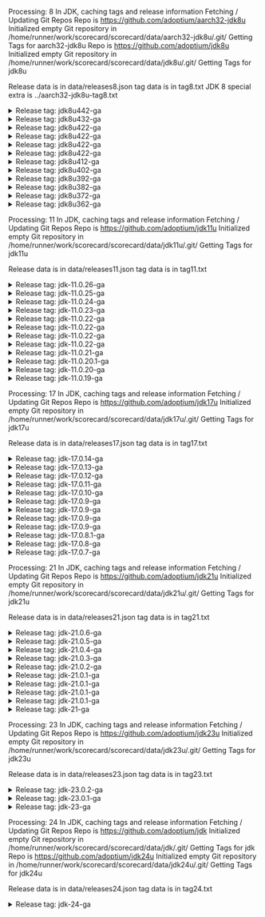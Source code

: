 Processing: 8 
In JDK, caching tags and release information
Fetching / Updating Git Repos
Repo is  https://github.com/adoptium/aarch32-jdk8u
Initialized empty Git repository in /home/runner/work/scorecard/scorecard/data/aarch32-jdk8u/.git/
Getting Tags for aarch32-jdk8u
Repo is  https://github.com/adoptium/jdk8u
Initialized empty Git repository in /home/runner/work/scorecard/scorecard/data/jdk8u/.git/
Getting Tags for jdk8u

Release data is in data/releases8.json
tag data is in tag8.txt
JDK 8 special extra is ../aarch32-jdk8u-tag8.txt


<details><summary>Release tag: jdk8u442-ga</summary>

|                       Tag|               Tagged Date |       Commit Date |              Days |
|                       ---|                       --- |               --- |               --- |
|               jdk8u442-ga| Sat Jan 11 20:43:15 UTC 2025 | Wed Jan 22 01:12:22 UTC 2025 |               -10 |
|        jdk8u442-b06_adopt| Wed Jan 22 01:16:36 UTC 2025 | Wed Jan 22 01:16:36 UTC 2025 |                 0 |


|   Platform|           OS |    Released | Target/Actual(days) |    On-time |                      RTAG|
|        ---|          --- |         --- |               --- |        --- |                       ---|
|    aarch64|        linux |  01-23-2025 |               2/1 |        Yes |        jdk8u442-b06_adopt|
|        x64|      windows |  01-23-2025 |               2/1 |        Yes |        jdk8u442-b06_adopt|
|        x64|        linux |  01-23-2025 |               2/1 |        Yes |        jdk8u442-b06_adopt|
|        x64|          mac |  01-23-2025 |               2/1 |        Yes |        jdk8u442-b06_adopt|
|    ppc64le|        linux |  01-24-2025 |               7/2 |        Yes |        jdk8u442-b06_adopt|
|        x64| alpine-linux |  01-27-2025 |               7/5 |        Yes |        jdk8u442-b06_adopt|
|    sparcv9|      solaris |  01-28-2025 |               7/6 |        Yes |        jdk8u442-b06_adopt|
|        x64|      solaris |  01-29-2025 |               7/7 |        Yes |        jdk8u442-b06_adopt|
|        x32|      windows |  01-30-2025 |               7/8 |         No |        jdk8u442-b06_adopt|
|        arm|        linux |  01-30-2025 |               7/8 |         No | jdk8u442-b06-aarch32-20250125_adopt|
|      ppc64|          aix |  01-30-2025 |               7/8 |         No |        jdk8u442-b06_adopt|

On-Time 8(72%)  Late: 3(27%)


</details>



<details><summary>Release tag: jdk8u432-ga</summary>

|                       Tag|               Tagged Date |       Commit Date |              Days |
|                       ---|                       --- |               --- |               --- |
|               jdk8u432-ga| Sat Oct  5 01:14:08 UTC 2024 | Wed Oct 16 15:13:28 UTC 2024 |               -11 |
|        jdk8u432-b06_adopt| Wed Oct 16 15:16:02 UTC 2024 | Wed Oct 16 15:16:02 UTC 2024 |                 0 |


|   Platform|           OS |    Released | Target/Actual(days) |    On-time |                      RTAG|
|        ---|          --- |         --- |               --- |        --- |                       ---|
|        x64|        linux |  10-18-2024 |               2/1 |        Yes |        jdk8u432-b06_adopt|
|    aarch64|        linux |  10-18-2024 |               2/2 |        Yes |        jdk8u432-b06_adopt|
|        x64|          mac |  10-21-2024 |               2/4 |         No |        jdk8u432-b06_adopt|
|        x64|      windows |  10-21-2024 |               2/5 |         No |        jdk8u432-b06_adopt|
|    ppc64le|        linux |  10-23-2024 |               7/6 |        Yes |        jdk8u432-b06_adopt|
|        x32|      windows |  10-23-2024 |               7/6 |        Yes |        jdk8u432-b06_adopt|
|        x64| alpine-linux |  10-23-2024 |               7/6 |        Yes |        jdk8u432-b06_adopt|
|        arm|        linux |  10-23-2024 |               7/6 |        Yes | jdk8u432-b06-aarch32-20241016_adopt|
|    sparcv9|      solaris |  10-25-2024 |               7/8 |         No |        jdk8u432-b06_adopt|
|        x64|      solaris |  10-30-2024 |              7/13 |         No |        jdk8u432-b06_adopt|

On-Time 6(60%)  Late: 4(40%)


</details>



<details><summary>Release tag: jdk8u422-ga</summary>

|                       Tag|               Tagged Date |       Commit Date |              Days |
|                       ---|                       --- |               --- |               --- |
|               jdk8u422-ga| Sat Jul  6 16:41:38 UTC 2024 | Wed Jul 24 15:35:34 UTC 2024 |               -17 |
|        jdk8u422-b05_adopt| Wed Jul 17 00:14:20 UTC 2024 | Wed Jul 17 00:14:20 UTC 2024 |                 0 |


|   Platform|           OS |    Released | Target/Actual(days) |    On-time |                      RTAG|
|        ---|          --- |         --- |               --- |        --- |                       ---|
|        x64|          mac |  07-25-2024 |               2/8 |         No |        jdk8u422-b05_adopt|

On-Time 0(0%)  Late: 1(100%)


</details>



<details><summary>Release tag: jdk8u422-ga</summary>

|                       Tag|               Tagged Date |       Commit Date |              Days |
|                       ---|                       --- |               --- |               --- |
|               jdk8u422-ga| Sat Jul  6 16:41:38 UTC 2024 | Wed Jul 24 15:35:34 UTC 2024 |               -17 |
|        jdk8u422-b05_adopt| Wed Jul 17 00:14:20 UTC 2024 | Wed Jul 17 00:14:20 UTC 2024 |                 0 |


|   Platform|           OS |    Released | Target/Actual(days) |    On-time |                      RTAG|
|        ---|          --- |         --- |               --- |        --- |                       ---|
|        x64|        linux |  07-18-2024 |               2/1 |        Yes |        jdk8u422-b05_adopt|
|    aarch64|        linux |  07-19-2024 |               2/2 |        Yes |        jdk8u422-b05_adopt|
|        x64|          mac |  07-19-2024 |               2/2 |        Yes |        jdk8u422-b05_adopt|
|        x64|      windows |  07-19-2024 |               2/2 |        Yes |        jdk8u422-b05_adopt|
|    ppc64le|        linux |  07-22-2024 |               7/5 |        Yes |        jdk8u422-b05_adopt|
|        x32|      windows |  07-23-2024 |               7/6 |        Yes |        jdk8u422-b05_adopt|
|        x64| alpine-linux |  07-23-2024 |               7/6 |        Yes |        jdk8u422-b05_adopt|
|      ppc64|          aix |  07-24-2024 |               7/7 |        Yes |        jdk8u422-b05_adopt|
|        arm|        linux |  07-24-2024 |               7/7 |        Yes | jdk8u422-b05-aarch32-20240718_adopt|
|    sparcv9|      solaris |  07-24-2024 |               7/7 |        Yes |        jdk8u422-b05_adopt|
|        x64|      solaris |  07-26-2024 |               7/9 |         No |        jdk8u422-b05_adopt|

On-Time 10(90%)  Late: 1(9%)


</details>



<details><summary>Release tag: jdk8u422-ga</summary>

|                       Tag|               Tagged Date |       Commit Date |              Days |
|                       ---|                       --- |               --- |               --- |
|               jdk8u422-ga| Sat Jul  6 16:41:38 UTC 2024 | Wed Jul 24 15:35:34 UTC 2024 |               -17 |
|        jdk8u422-b05_adopt| Wed Jul 17 00:14:20 UTC 2024 | Wed Jul 17 00:14:20 UTC 2024 |                 0 |


|   Platform|           OS |    Released | Target/Actual(days) |    On-time |                      RTAG|
|        ---|          --- |         --- |               --- |        --- |                       ---|
|        x64|          mac |  07-25-2024 |               2/8 |         No |        jdk8u422-b05_adopt|

On-Time 0(0%)  Late: 1(100%)


</details>



<details><summary>Release tag: jdk8u422-ga</summary>

|                       Tag|               Tagged Date |       Commit Date |              Days |
|                       ---|                       --- |               --- |               --- |
|               jdk8u422-ga| Sat Jul  6 16:41:38 UTC 2024 | Wed Jul 24 15:35:34 UTC 2024 |               -17 |
|        jdk8u422-b05_adopt| Wed Jul 17 00:14:20 UTC 2024 | Wed Jul 17 00:14:20 UTC 2024 |                 0 |


|   Platform|           OS |    Released | Target/Actual(days) |    On-time |                      RTAG|
|        ---|          --- |         --- |               --- |        --- |                       ---|
|        x64|        linux |  07-18-2024 |               2/1 |        Yes |        jdk8u422-b05_adopt|
|    aarch64|        linux |  07-19-2024 |               2/2 |        Yes |        jdk8u422-b05_adopt|
|        x64|          mac |  07-19-2024 |               2/2 |        Yes |        jdk8u422-b05_adopt|
|        x64|      windows |  07-19-2024 |               2/2 |        Yes |        jdk8u422-b05_adopt|
|    ppc64le|        linux |  07-22-2024 |               7/5 |        Yes |        jdk8u422-b05_adopt|
|        x32|      windows |  07-23-2024 |               7/6 |        Yes |        jdk8u422-b05_adopt|
|        x64| alpine-linux |  07-23-2024 |               7/6 |        Yes |        jdk8u422-b05_adopt|
|      ppc64|          aix |  07-24-2024 |               7/7 |        Yes |        jdk8u422-b05_adopt|
|        arm|        linux |  07-24-2024 |               7/7 |        Yes | jdk8u422-b05-aarch32-20240718_adopt|
|    sparcv9|      solaris |  07-24-2024 |               7/7 |        Yes |        jdk8u422-b05_adopt|
|        x64|      solaris |  07-26-2024 |               7/9 |         No |        jdk8u422-b05_adopt|

On-Time 10(90%)  Late: 1(9%)


</details>



<details><summary>Release tag: jdk8u412-ga</summary>

|                       Tag|               Tagged Date |       Commit Date |              Days |
|                       ---|                       --- |               --- |               --- |
|               jdk8u412-ga| Sun Apr  7 02:50:07 UTC 2024 | Wed Apr 17 00:29:09 UTC 2024 |                -9 |
|        jdk8u412-b08_adopt| Wed Apr 17 01:14:23 UTC 2024 | Wed Apr 17 01:14:23 UTC 2024 |                 0 |


|   Platform|           OS |    Released | Target/Actual(days) |    On-time |                      RTAG|
|        ---|          --- |         --- |               --- |        --- |                       ---|
|        x64|        linux |  04-18-2024 |               2/1 |        Yes |        jdk8u412-b08_adopt|
|        x64|      windows |  04-18-2024 |               2/1 |        Yes |        jdk8u412-b08_adopt|
|    aarch64|        linux |  04-18-2024 |               2/1 |        Yes |        jdk8u412-b08_adopt|
|        x64|          mac |  04-19-2024 |               2/2 |        Yes |        jdk8u412-b08_adopt|
|    ppc64le|        linux |  04-20-2024 |               7/3 |        Yes |        jdk8u412-b08_adopt|
|        x64|      solaris |  04-22-2024 |               7/5 |        Yes |        jdk8u412-b08_adopt|
|        x64| alpine-linux |  04-22-2024 |               7/5 |        Yes |        jdk8u412-b08_adopt|
|    sparcv9|      solaris |  04-22-2024 |               7/5 |        Yes |        jdk8u412-b08_adopt|
|      ppc64|          aix |  04-23-2024 |               7/6 |        Yes |        jdk8u412-b08_adopt|
|        arm|        linux |  04-23-2024 |               7/6 |        Yes | jdk8u412-b08-aarch32-20240419_adopt|
|        x32|      windows |  04-24-2024 |               7/6 |        Yes |        jdk8u412-b08_adopt|

On-Time 11(100%)  Late: 0(0%)


</details>



<details><summary>Release tag: jdk8u402-ga</summary>

|                       Tag|               Tagged Date |       Commit Date |              Days |
|                       ---|                       --- |               --- |               --- |
|               jdk8u402-ga| Thu Jan 11 01:53:23 UTC 2024 | Wed Jan 17 01:35:04 UTC 2024 |                -5 |
|        jdk8u402-b06_adopt| Wed Jan 17 01:14:12 UTC 2024 | Wed Jan 17 01:14:12 UTC 2024 |                 0 |


|   Platform|           OS |    Released | Target/Actual(days) |    On-time |                      RTAG|
|        ---|          --- |         --- |               --- |        --- |                       ---|
|        x64|        linux |  01-19-2024 |               2/2 |        Yes |        jdk8u402-b06_adopt|
|    ppc64le|        linux |  01-19-2024 |               7/2 |        Yes |        jdk8u402-b06_adopt|
|        x64|      windows |  01-19-2024 |               2/2 |        Yes |        jdk8u402-b06_adopt|
|        x64|          mac |  01-19-2024 |               2/2 |        Yes |        jdk8u402-b06_adopt|
|    aarch64|        linux |  01-23-2024 |               2/5 |         No |        jdk8u402-b06_adopt|
|        x64|      solaris |  01-23-2024 |               7/5 |        Yes |        jdk8u402-b06_adopt|
|        x32|      windows |  01-23-2024 |               7/6 |        Yes |        jdk8u402-b06_adopt|
|    sparcv9|      solaris |  01-23-2024 |               7/6 |        Yes |        jdk8u402-b06_adopt|
|        x64| alpine-linux |  01-24-2024 |               7/7 |        Yes |        jdk8u402-b06_adopt|
|        arm|        linux |  01-24-2024 |               7/7 |        Yes | jdk8u402-b06-aarch32-20240118_adopt|
|      ppc64|          aix |  01-24-2024 |               7/7 |        Yes |        jdk8u402-b06_adopt|

On-Time 10(90%)  Late: 1(9%)


</details>



<details><summary>Release tag: jdk8u392-ga</summary>

|                       Tag|               Tagged Date |       Commit Date |              Days |
|                       ---|                       --- |               --- |               --- |
|               jdk8u392-ga| Sat Oct  7 21:09:58 UTC 2023 | Tue Oct 17 22:51:19 UTC 2023 |               -10 |
|        jdk8u392-b08_adopt| Tue Oct 17 23:14:11 UTC 2023 | Tue Oct 17 23:14:12 UTC 2023 |                 0 |


|   Platform|           OS |    Released | Target/Actual(days) |    On-time |                      RTAG|
|        ---|          --- |         --- |               --- |        --- |                       ---|
|    aarch64|        linux |  10-19-2023 |               2/1 |        Yes |        jdk8u392-b08_adopt|
|        x64|      windows |  10-20-2023 |               2/2 |        Yes |        jdk8u392-b08_adopt|
|        x32|      windows |  10-20-2023 |               7/2 |        Yes |        jdk8u392-b08_adopt|
|        x64|        linux |  10-23-2023 |               2/5 |         No |        jdk8u392-b08_adopt|
|    ppc64le|        linux |  10-24-2023 |               7/6 |        Yes |        jdk8u392-b08_adopt|
|        x64|          mac |  10-25-2023 |               2/7 |         No |        jdk8u392-b08_adopt|
|        x64| alpine-linux |  10-26-2023 |               7/8 |         No |        jdk8u392-b08_adopt|
|        x64|      solaris |  10-27-2023 |               7/9 |         No |        jdk8u392-b08_adopt|
|    sparcv9|      solaris |  10-27-2023 |               7/9 |         No |        jdk8u392-b08_adopt|
|        arm|        linux |  10-31-2023 |              7/13 |         No | jdk8u392-b08-aarch32-20231020_adopt|
|      ppc64|          aix |  11-01-2023 |              7/14 |         No |        jdk8u392-b08_adopt|

On-Time 4(36%)  Late: 7(63%)


</details>



<details><summary>Release tag: jdk8u382-ga</summary>

|                       Tag|               Tagged Date |       Commit Date |              Days |
|                       ---|                       --- |               --- |               --- |
|               jdk8u382-ga| Fri Jul 14 06:13:25 UTC 2023 | Fri Jul 21 03:03:59 UTC 2023 |                -6 |
|        jdk8u382-b05_adopt| Wed Jul 19 15:30:06 UTC 2023 | Wed Jul 19 15:30:06 UTC 2023 |                 0 |


|   Platform|           OS |    Released | Target/Actual(days) |    On-time |                      RTAG|
|        ---|          --- |         --- |               --- |        --- |                       ---|
|        x64|        linux |  07-21-2023 |               2/2 |        Yes |        jdk8u382-b05_adopt|
|    aarch64|        linux |  07-21-2023 |               2/2 |        Yes |        jdk8u382-b05_adopt|
|        x64|      windows |  07-21-2023 |               2/2 |        Yes |        jdk8u382-b05_adopt|
|        x64|          mac |  07-24-2023 |               2/4 |         No |        jdk8u382-b05_adopt|
|    ppc64le|        linux |  07-24-2023 |               7/4 |        Yes |        jdk8u382-b05_adopt|
|        x32|      windows |  07-25-2023 |               7/5 |        Yes |        jdk8u382-b05_adopt|
|        x64| alpine-linux |  07-25-2023 |               7/5 |        Yes |        jdk8u382-b05_adopt|
|        x64|      solaris |  07-26-2023 |               7/6 |        Yes |        jdk8u382-b05_adopt|
|    sparcv9|      solaris |  07-31-2023 |              7/11 |         No |        jdk8u382-b05_adopt|
|        arm|        linux |  08-01-2023 |              7/12 |         No | jdk8u382-b05-aarch32-20230719_adopt|
|      ppc64|          aix |  08-03-2023 |              7/14 |         No |        jdk8u382-b05_adopt|

On-Time 7(63%)  Late: 4(36%)


</details>



<details><summary>Release tag: jdk8u372-ga</summary>

|                       Tag|               Tagged Date |       Commit Date |              Days |
|                       ---|                       --- |               --- |               --- |
|               jdk8u372-ga| Tue Apr 18 04:55:08 UTC 2023 | Thu Apr 20 08:43:15 UTC 2023 |                -2 |
|        jdk8u372-b07_adopt| Tue Apr 18 23:14:10 UTC 2023 | Tue Apr 18 23:14:11 UTC 2023 |                 0 |


|   Platform|           OS |    Released | Target/Actual(days) |    On-time |                      RTAG|
|        ---|          --- |         --- |               --- |        --- |                       ---|
|        x64|        linux |  04-20-2023 |               2/1 |        Yes |        jdk8u372-b07_adopt|
|        x64|      windows |  04-20-2023 |               2/1 |        Yes |        jdk8u372-b07_adopt|
|    aarch64|        linux |  04-20-2023 |               2/1 |        Yes |        jdk8u372-b07_adopt|
|        x64|          mac |  04-20-2023 |               2/1 |        Yes |        jdk8u372-b07_adopt|
|    ppc64le|        linux |  04-25-2023 |               7/6 |        Yes |        jdk8u372-b07_adopt|
|        x64|      solaris |  04-25-2023 |               7/6 |        Yes |        jdk8u372-b07_adopt|
|        x32|      windows |  04-25-2023 |               7/6 |        Yes |        jdk8u372-b07_adopt|
|        x64| alpine-linux |  04-26-2023 |               7/7 |        Yes |        jdk8u372-b07_adopt|
|      ppc64|          aix |  04-27-2023 |               7/8 |         No |        jdk8u372-b07_adopt|
|        arm|        linux |  04-28-2023 |               7/9 |         No | jdk8u372-b07-aarch32-20230426_adopt|
|    sparcv9|      solaris |  04-29-2023 |              7/10 |         No |        jdk8u372-b07_adopt|

On-Time 8(72%)  Late: 3(27%)


</details>



<details><summary>Release tag: jdk8u362-ga</summary>

|                       Tag|               Tagged Date |       Commit Date |              Days |
|                       ---|                       --- |               --- |               --- |
|               jdk8u362-ga| Mon Jan 16 19:43:43 UTC 2023 | Wed Jan 18 15:48:10 UTC 2023 |                -1 |
|        jdk8u362-b09_adopt| Tue Jan 17 23:14:13 UTC 2023 | Tue Jan 17 23:14:13 UTC 2023 |                 0 |


|   Platform|           OS |    Released | Target/Actual(days) |    On-time |                      RTAG|
|        ---|          --- |         --- |               --- |        --- |                       ---|
|        x64|        linux |  01-20-2023 |               2/2 |        Yes |        jdk8u362-b09_adopt|
|        x64|          mac |  01-20-2023 |               2/2 |        Yes |        jdk8u362-b09_adopt|
|        x64|      windows |  01-23-2023 |               2/5 |         No |        jdk8u362-b09_adopt|
|        x32|      windows |  01-23-2023 |               7/5 |        Yes |        jdk8u362-b09_adopt|
|    aarch64|        linux |  01-24-2023 |               2/6 |         No |        jdk8u362-b09_adopt|
|    ppc64le|        linux |  01-24-2023 |               7/6 |        Yes |        jdk8u362-b09_adopt|
|        x64| alpine-linux |  01-25-2023 |               7/7 |        Yes |        jdk8u362-b09_adopt|
|        arm|        linux |  01-25-2023 |               7/7 |        Yes | jdk8u362-b09-aarch32-20230119_adopt|
|        x64|      solaris |  01-26-2023 |               7/8 |         No |        jdk8u362-b09_adopt|
|      ppc64|          aix |  01-27-2023 |               7/9 |         No |        jdk8u362-b09_adopt|
|    sparcv9|      solaris |  02-01-2023 |              7/14 |         No |        jdk8u362-b09_adopt|

On-Time 6(54%)  Late: 5(45%)


</details>

Processing: 11 
In JDK, caching tags and release information
Fetching / Updating Git Repos
Repo is  https://github.com/adoptium/jdk11u
Initialized empty Git repository in /home/runner/work/scorecard/scorecard/data/jdk11u/.git/
Getting Tags for jdk11u

Release data is in data/releases11.json
tag data is in tag11.txt


<details><summary>Release tag: jdk-11.0.26-ga</summary>

|                       Tag|               Tagged Date |       Commit Date |              Days |
|                       ---|                       --- |               --- |               --- |
|            jdk-11.0.26-ga| Sat Jan 11 18:24:07 UTC 2025 | Wed Jan 22 01:13:21 UTC 2025 |               -10 |
|       jdk-11.0.26+4_adopt| Wed Jan 22 01:10:48 UTC 2025 | Wed Jan 22 01:10:49 UTC 2025 |                 0 |


|   Platform|           OS |    Released | Target/Actual(days) |    On-time |                      RTAG|
|        ---|          --- |         --- |               --- |        --- |                       ---|
|    ppc64le|        linux |  01-23-2025 |               7/1 |        Yes |       jdk-11.0.26+4_adopt|
|        x64|          mac |  01-23-2025 |               2/1 |        Yes |       jdk-11.0.26+4_adopt|
|    aarch64|          mac |  01-23-2025 |               2/1 |        Yes |       jdk-11.0.26+4_adopt|
|    aarch64|        linux |  01-23-2025 |               2/1 |        Yes |       jdk-11.0.26+4_adopt|
|        x64|      windows |  01-23-2025 |               2/1 |        Yes |       jdk-11.0.26+4_adopt|
|        x64|        linux |  01-24-2025 |               2/2 |        Yes |       jdk-11.0.26+4_adopt|
|        arm|        linux |  01-24-2025 |               7/2 |        Yes |       jdk-11.0.26+4_adopt|
|        x64| alpine-linux |  01-28-2025 |               7/6 |        Yes |       jdk-11.0.26+4_adopt|
|      s390x|        linux |  01-29-2025 |               7/7 |        Yes |       jdk-11.0.26+4_adopt|
|      ppc64|          aix |  01-30-2025 |               7/8 |         No |       jdk-11.0.26+4_adopt|
|        x32|      windows |  01-30-2025 |               7/8 |         No |       jdk-11.0.26+4_adopt|

On-Time 9(81%)  Late: 2(18%)


</details>



<details><summary>Release tag: jdk-11.0.25-ga</summary>

|                       Tag|               Tagged Date |       Commit Date |              Days |
|                       ---|                       --- |               --- |               --- |
|            jdk-11.0.25-ga| Thu Oct 10 14:24:35 UTC 2024 | Thu Oct 10 14:30:30 UTC 2024 |                 0 |
|       jdk-11.0.25+9_adopt| Tue Oct 15 21:08:56 UTC 2024 | Tue Oct 15 21:08:57 UTC 2024 |                 0 |


|   Platform|           OS |    Released | Target/Actual(days) |    On-time |                      RTAG|
|        ---|          --- |         --- |               --- |        --- |                       ---|
|        x64|      windows |  10-17-2024 |               2/1 |        Yes |       jdk-11.0.25+9_adopt|
|        x64|        linux |  10-17-2024 |               2/1 |        Yes |       jdk-11.0.25+9_adopt|
|    aarch64|        linux |  10-17-2024 |               2/1 |        Yes |       jdk-11.0.25+9_adopt|
|        x64|          mac |  10-18-2024 |               2/2 |        Yes |       jdk-11.0.25+9_adopt|
|    ppc64le|        linux |  10-21-2024 |               7/5 |        Yes |       jdk-11.0.25+9_adopt|
|      ppc64|          aix |  10-22-2024 |               7/6 |        Yes |       jdk-11.0.25+9_adopt|
|      s390x|        linux |  10-22-2024 |               7/6 |        Yes |       jdk-11.0.25+9_adopt|
|        arm|        linux |  10-23-2024 |               7/7 |        Yes |       jdk-11.0.25+9_adopt|
|        x64| alpine-linux |  10-23-2024 |               7/7 |        Yes |       jdk-11.0.25+9_adopt|
|    aarch64|          mac |  10-23-2024 |               2/7 |         No |       jdk-11.0.25+9_adopt|
|        x32|      windows |  10-24-2024 |               7/8 |         No |       jdk-11.0.25+9_adopt|

On-Time 9(81%)  Late: 2(18%)


</details>



<details><summary>Release tag: jdk-11.0.24-ga</summary>

|                       Tag|               Tagged Date |       Commit Date |              Days |
|                       ---|                       --- |               --- |               --- |
|            jdk-11.0.24-ga| Tue Jul  9 08:41:55 UTC 2024 | Tue Jul 16 08:44:32 UTC 2024 |                -7 |
|       jdk-11.0.24+8_adopt| Tue Jul 16 22:07:28 UTC 2024 | Tue Jul 16 22:07:28 UTC 2024 |                 0 |


|   Platform|           OS |    Released | Target/Actual(days) |    On-time |                      RTAG|
|        ---|          --- |         --- |               --- |        --- |                       ---|
|        x64|        linux |  07-17-2024 |               2/0 |        Yes |       jdk-11.0.24+8_adopt|
|    aarch64|        linux |  07-18-2024 |               2/1 |        Yes |       jdk-11.0.24+8_adopt|
|        x64|      windows |  07-18-2024 |               2/1 |        Yes |       jdk-11.0.24+8_adopt|
|        x64|          mac |  07-18-2024 |               2/1 |        Yes |       jdk-11.0.24+8_adopt|
|    aarch64|          mac |  07-18-2024 |               2/1 |        Yes |       jdk-11.0.24+8_adopt|
|        x64| alpine-linux |  07-18-2024 |               7/1 |        Yes |       jdk-11.0.24+8_adopt|
|    ppc64le|        linux |  07-19-2024 |               7/2 |        Yes |       jdk-11.0.24+8_adopt|
|      s390x|        linux |  07-23-2024 |               7/6 |        Yes |       jdk-11.0.24+8_adopt|
|        x32|      windows |  07-23-2024 |               7/6 |        Yes |       jdk-11.0.24+8_adopt|
|        arm|        linux |  07-23-2024 |               7/6 |        Yes |       jdk-11.0.24+8_adopt|
|      ppc64|          aix |  07-23-2024 |               7/6 |        Yes |       jdk-11.0.24+8_adopt|

On-Time 11(100%)  Late: 0(0%)


</details>



<details><summary>Release tag: jdk-11.0.23-ga</summary>

|                       Tag|               Tagged Date |       Commit Date |              Days |
|                       ---|                       --- |               --- |               --- |
|            jdk-11.0.23-ga| Mon Apr  8 05:38:38 UTC 2024 | Mon Apr  8 05:40:58 UTC 2024 |                 0 |
|       jdk-11.0.23+9_adopt| Wed Apr 17 05:07:26 UTC 2024 | Wed Apr 17 05:07:26 UTC 2024 |                 0 |


|   Platform|           OS |    Released | Target/Actual(days) |    On-time |                      RTAG|
|        ---|          --- |         --- |               --- |        --- |                       ---|
|        x64|        linux |  04-18-2024 |               2/1 |        Yes |       jdk-11.0.23+9_adopt|
|    aarch64|        linux |  04-18-2024 |               2/1 |        Yes |       jdk-11.0.23+9_adopt|
|    aarch64|          mac |  04-18-2024 |               2/1 |        Yes |       jdk-11.0.23+9_adopt|
|        x64|      windows |  04-18-2024 |               2/1 |        Yes |       jdk-11.0.23+9_adopt|
|    ppc64le|        linux |  04-19-2024 |               7/2 |        Yes |       jdk-11.0.23+9_adopt|
|        x64|          mac |  04-20-2024 |               2/2 |        Yes |       jdk-11.0.23+9_adopt|
|      s390x|        linux |  04-20-2024 |               7/3 |        Yes |       jdk-11.0.23+9_adopt|
|        x32|      windows |  04-22-2024 |               7/5 |        Yes |       jdk-11.0.23+9_adopt|
|      ppc64|          aix |  04-22-2024 |               7/5 |        Yes |       jdk-11.0.23+9_adopt|
|        arm|        linux |  04-23-2024 |               7/6 |        Yes |       jdk-11.0.23+9_adopt|
|        x64| alpine-linux |  04-23-2024 |               7/6 |        Yes |       jdk-11.0.23+9_adopt|

On-Time 11(100%)  Late: 0(0%)


</details>



<details><summary>Release tag: jdk-11.0.22-ga</summary>

|                       Tag|               Tagged Date |       Commit Date |              Days |
|                       ---|                       --- |               --- |               --- |
|            jdk-11.0.22-ga| Tue Jan  9 21:19:49 UTC 2024 | Tue Jan  9 21:21:18 UTC 2024 |                 0 |
|       jdk-11.0.22+7_adopt| Tue Jan 16 22:07:11 UTC 2024 | Tue Jan 16 22:07:11 UTC 2024 |                 0 |


|   Platform|           OS |    Released | Target/Actual(days) |    On-time |                      RTAG|
|        ---|          --- |         --- |               --- |        --- |                       ---|
|    aarch64|          mac |  01-22-2024 |               2/5 |         No |       jdk-11.0.22+7_adopt|

On-Time 0(0%)  Late: 1(100%)


</details>



<details><summary>Release tag: jdk-11.0.22-ga</summary>

|                       Tag|               Tagged Date |       Commit Date |              Days |
|                       ---|                       --- |               --- |               --- |
|            jdk-11.0.22-ga| Tue Jan  9 21:19:49 UTC 2024 | Tue Jan  9 21:21:18 UTC 2024 |                 0 |
|       jdk-11.0.22+7_adopt| Tue Jan 16 22:07:11 UTC 2024 | Tue Jan 16 22:07:11 UTC 2024 |                 0 |


|   Platform|           OS |    Released | Target/Actual(days) |    On-time |                      RTAG|
|        ---|          --- |         --- |               --- |        --- |                       ---|
|        x64|        linux |  01-18-2024 |               2/1 |        Yes |       jdk-11.0.22+7_adopt|
|    aarch64|          mac |  01-18-2024 |               2/1 |        Yes |       jdk-11.0.22+7_adopt|
|        x64|      windows |  01-18-2024 |               2/1 |        Yes |       jdk-11.0.22+7_adopt|
|    aarch64|        linux |  01-19-2024 |               2/2 |        Yes |       jdk-11.0.22+7_adopt|
|        x64| alpine-linux |  01-19-2024 |               7/2 |        Yes |       jdk-11.0.22+7_adopt|
|        x32|      windows |  01-19-2024 |               7/2 |        Yes |       jdk-11.0.22+7_adopt|
|    ppc64le|        linux |  01-22-2024 |               7/5 |        Yes |       jdk-11.0.22+7_adopt|
|        arm|        linux |  01-23-2024 |               7/6 |        Yes |       jdk-11.0.22+7_adopt|
|        x64|          mac |  01-23-2024 |               2/6 |         No |       jdk-11.0.22+7_adopt|
|      s390x|        linux |  01-23-2024 |               7/6 |        Yes |       jdk-11.0.22+7_adopt|

On-Time 9(90%)  Late: 1(10%)


</details>



<details><summary>Release tag: jdk-11.0.22-ga</summary>

|                       Tag|               Tagged Date |       Commit Date |              Days |
|                       ---|                       --- |               --- |               --- |
|            jdk-11.0.22-ga| Tue Jan  9 21:19:49 UTC 2024 | Tue Jan  9 21:21:18 UTC 2024 |                 0 |
|       jdk-11.0.22+7_adopt| Tue Jan 16 22:07:11 UTC 2024 | Tue Jan 16 22:07:11 UTC 2024 |                 0 |


|   Platform|           OS |    Released | Target/Actual(days) |    On-time |                      RTAG|
|        ---|          --- |         --- |               --- |        --- |                       ---|
|    aarch64|          mac |  01-22-2024 |               2/5 |         No |       jdk-11.0.22+7_adopt|

On-Time 0(0%)  Late: 1(100%)


</details>



<details><summary>Release tag: jdk-11.0.22-ga</summary>

|                       Tag|               Tagged Date |       Commit Date |              Days |
|                       ---|                       --- |               --- |               --- |
|            jdk-11.0.22-ga| Tue Jan  9 21:19:49 UTC 2024 | Tue Jan  9 21:21:18 UTC 2024 |                 0 |
|       jdk-11.0.22+7_adopt| Tue Jan 16 22:07:11 UTC 2024 | Tue Jan 16 22:07:11 UTC 2024 |                 0 |


|   Platform|           OS |    Released | Target/Actual(days) |    On-time |                      RTAG|
|        ---|          --- |         --- |               --- |        --- |                       ---|
|        x64|        linux |  01-18-2024 |               2/1 |        Yes |       jdk-11.0.22+7_adopt|
|    aarch64|          mac |  01-18-2024 |               2/1 |        Yes |       jdk-11.0.22+7_adopt|
|        x64|      windows |  01-18-2024 |               2/1 |        Yes |       jdk-11.0.22+7_adopt|
|    aarch64|        linux |  01-19-2024 |               2/2 |        Yes |       jdk-11.0.22+7_adopt|
|        x64| alpine-linux |  01-19-2024 |               7/2 |        Yes |       jdk-11.0.22+7_adopt|
|        x32|      windows |  01-19-2024 |               7/2 |        Yes |       jdk-11.0.22+7_adopt|
|    ppc64le|        linux |  01-22-2024 |               7/5 |        Yes |       jdk-11.0.22+7_adopt|
|        arm|        linux |  01-23-2024 |               7/6 |        Yes |       jdk-11.0.22+7_adopt|
|        x64|          mac |  01-23-2024 |               2/6 |         No |       jdk-11.0.22+7_adopt|
|      s390x|        linux |  01-23-2024 |               7/6 |        Yes |       jdk-11.0.22+7_adopt|

On-Time 9(90%)  Late: 1(10%)


</details>



<details><summary>Release tag: jdk-11.0.21-ga</summary>

|                       Tag|               Tagged Date |       Commit Date |              Days |
|                       ---|                       --- |               --- |               --- |
|            jdk-11.0.21-ga| Fri Oct  6 05:33:33 UTC 2023 | Fri Oct  6 05:45:12 UTC 2023 |                 0 |
|       jdk-11.0.21+9_adopt| Tue Oct 17 21:07:15 UTC 2023 | Tue Oct 17 21:07:15 UTC 2023 |                 0 |


|   Platform|           OS |    Released | Target/Actual(days) |    On-time |                      RTAG|
|        ---|          --- |         --- |               --- |        --- |                       ---|
|        x64|          mac |  10-18-2023 |               2/0 |        Yes |       jdk-11.0.21+9_adopt|
|    aarch64|        linux |  10-18-2023 |               2/0 |        Yes |       jdk-11.0.21+9_adopt|
|        x64|      windows |  10-18-2023 |               2/0 |        Yes |       jdk-11.0.21+9_adopt|
|        x64|        linux |  10-18-2023 |               2/0 |        Yes |       jdk-11.0.21+9_adopt|
|        x64| alpine-linux |  10-19-2023 |               7/1 |        Yes |       jdk-11.0.21+9_adopt|
|    ppc64le|        linux |  10-23-2023 |               7/5 |        Yes |       jdk-11.0.21+9_adopt|
|    aarch64|          mac |  10-24-2023 |               2/6 |         No |       jdk-11.0.21+9_adopt|
|      s390x|        linux |  10-24-2023 |               7/6 |        Yes |       jdk-11.0.21+9_adopt|
|        arm|        linux |  10-26-2023 |               7/8 |         No |       jdk-11.0.21+9_adopt|
|        x32|      windows |  10-27-2023 |               7/9 |         No |       jdk-11.0.21+9_adopt|

On-Time 7(70%)  Late: 3(30%)


</details>



<details><summary>Release tag: jdk-11.0.20.1-ga</summary>

|                       Tag|               Tagged Date |       Commit Date |              Days |
|                       ---|                       --- |               --- |               --- |
|          jdk-11.0.20.1-ga| Wed Aug 23 05:22:04 UTC 2023 | Wed Aug 23 05:43:53 UTC 2023 |                 0 |
|     jdk-11.0.20.1+1_adopt| Wed Aug 23 15:25:42 UTC 2023 | Wed Aug 23 15:28:16 UTC 2023 |                 0 |


|   Platform|           OS |    Released | Target/Actual(days) |    On-time |                      RTAG|
|        ---|          --- |         --- |               --- |        --- |                       ---|
|        x64|      windows |  08-29-2023 |               2/5 |         No |     jdk-11.0.20.1+1_adopt|
|        x32|      windows |  08-29-2023 |               7/5 |        Yes |     jdk-11.0.20.1+1_adopt|
|        arm|        linux |  08-29-2023 |               7/5 |        Yes |     jdk-11.0.20.1+1_adopt|
|    aarch64|        linux |  08-29-2023 |               2/5 |         No |     jdk-11.0.20.1+1_adopt|
|        x64|        linux |  08-29-2023 |               2/5 |         No |     jdk-11.0.20.1+1_adopt|
|        x64| alpine-linux |  08-29-2023 |               7/5 |        Yes |     jdk-11.0.20.1+1_adopt|
|    ppc64le|        linux |  08-29-2023 |               7/5 |        Yes |     jdk-11.0.20.1+1_adopt|
|        x64|          mac |  08-30-2023 |               2/6 |         No |     jdk-11.0.20.1+1_adopt|
|    aarch64|          mac |  08-30-2023 |               2/6 |         No |     jdk-11.0.20.1+1_adopt|
|      s390x|        linux |  08-30-2023 |               7/7 |        Yes |     jdk-11.0.20.1+1_adopt|

On-Time 5(50%)  Late: 5(50%)


</details>



<details><summary>Release tag: jdk-11.0.20-ga</summary>

|                       Tag|               Tagged Date |       Commit Date |              Days |
|                       ---|                       --- |               --- |               --- |
|            jdk-11.0.20-ga| Wed Jul  5 07:22:24 UTC 2023 | Wed Jul  5 07:23:34 UTC 2023 |                 0 |
|       jdk-11.0.20+8_adopt| Tue Jul 18 21:07:16 UTC 2023 | Tue Jul 18 21:07:17 UTC 2023 |                 0 |


|   Platform|           OS |    Released | Target/Actual(days) |    On-time |                      RTAG|
|        ---|          --- |         --- |               --- |        --- |                       ---|
|    aarch64|        linux |  07-20-2023 |               2/1 |        Yes |       jdk-11.0.20+8_adopt|
|        x64|        linux |  07-20-2023 |               2/1 |        Yes |       jdk-11.0.20+8_adopt|
|    ppc64le|        linux |  07-20-2023 |               7/1 |        Yes |       jdk-11.0.20+8_adopt|
|        x64|          mac |  07-20-2023 |               2/1 |        Yes |       jdk-11.0.20+8_adopt|
|        x64|      windows |  07-21-2023 |               2/2 |        Yes |       jdk-11.0.20+8_adopt|
|    aarch64|          mac |  07-21-2023 |               2/2 |        Yes |       jdk-11.0.20+8_adopt|
|        x64| alpine-linux |  07-21-2023 |               7/2 |        Yes |       jdk-11.0.20+8_adopt|
|        arm|        linux |  07-24-2023 |               7/5 |        Yes |       jdk-11.0.20+8_adopt|
|        x32|      windows |  07-24-2023 |               7/5 |        Yes |       jdk-11.0.20+8_adopt|
|      s390x|        linux |  07-25-2023 |               7/6 |        Yes |       jdk-11.0.20+8_adopt|

On-Time 10(100%)  Late: 0(0%)


</details>



<details><summary>Release tag: jdk-11.0.19-ga</summary>

|                       Tag|               Tagged Date |       Commit Date |              Days |
|                       ---|                       --- |               --- |               --- |
|            jdk-11.0.19-ga| Wed Apr 12 20:16:12 UTC 2023 | Wed Apr 12 20:20:19 UTC 2023 |                 0 |
|       jdk-11.0.19+7_adopt| Tue Apr 18 22:07:10 UTC 2023 | Tue Apr 18 22:07:11 UTC 2023 |                 0 |


|   Platform|           OS |    Released | Target/Actual(days) |    On-time |                      RTAG|
|        ---|          --- |         --- |               --- |        --- |                       ---|
|        x64|        linux |  04-19-2023 |               2/0 |        Yes |       jdk-11.0.19+7_adopt|
|    aarch64|        linux |  04-19-2023 |               2/0 |        Yes |       jdk-11.0.19+7_adopt|
|        x64|      windows |  04-20-2023 |               2/1 |        Yes |       jdk-11.0.19+7_adopt|
|    aarch64|          mac |  04-20-2023 |               2/1 |        Yes |       jdk-11.0.19+7_adopt|
|        x64|          mac |  04-20-2023 |               2/1 |        Yes |       jdk-11.0.19+7_adopt|
|        arm|        linux |  04-21-2023 |               7/2 |        Yes |       jdk-11.0.19+7_adopt|
|    ppc64le|        linux |  04-21-2023 |               7/2 |        Yes |       jdk-11.0.19+7_adopt|
|        x64| alpine-linux |  04-25-2023 |               7/6 |        Yes |       jdk-11.0.19+7_adopt|
|      ppc64|          aix |  04-25-2023 |               7/6 |        Yes |       jdk-11.0.19+7_adopt|
|      s390x|        linux |  04-25-2023 |               7/6 |        Yes |       jdk-11.0.19+7_adopt|
|        x32|      windows |  04-25-2023 |               7/6 |        Yes |       jdk-11.0.19+7_adopt|

On-Time 11(100%)  Late: 0(0%)


</details>

Processing: 17 
In JDK, caching tags and release information
Fetching / Updating Git Repos
Repo is  https://github.com/adoptium/jdk17u
Initialized empty Git repository in /home/runner/work/scorecard/scorecard/data/jdk17u/.git/
Getting Tags for jdk17u

Release data is in data/releases17.json
tag data is in tag17.txt


<details><summary>Release tag: jdk-17.0.14-ga</summary>

|                       Tag|               Tagged Date |       Commit Date |              Days |
|                       ---|                       --- |               --- |               --- |
|            jdk-17.0.14-ga| Sat Jan  4 20:25:18 UTC 2025 | Sat Jan  4 20:44:56 UTC 2025 |                 0 |
|       jdk-17.0.14+7_adopt| Tue Jan 21 22:43:31 UTC 2025 | Tue Jan 21 22:43:31 UTC 2025 |                 0 |


|   Platform|           OS |    Released | Target/Actual(days) |    On-time |                      RTAG|
|        ---|          --- |         --- |               --- |        --- |                       ---|
|        x64|      windows |  01-23-2025 |               2/1 |        Yes |       jdk-17.0.14+7_adopt|
|    aarch64|          mac |  01-23-2025 |               2/1 |        Yes |       jdk-17.0.14+7_adopt|
|    ppc64le|        linux |  01-23-2025 |               7/1 |        Yes |       jdk-17.0.14+7_adopt|
|        x64|          mac |  01-23-2025 |               2/1 |        Yes |       jdk-17.0.14+7_adopt|
|    aarch64|        linux |  01-24-2025 |               2/2 |        Yes |       jdk-17.0.14+7_adopt|
|        arm|        linux |  01-24-2025 |               7/2 |        Yes |       jdk-17.0.14+7_adopt|
|        x64|        linux |  01-24-2025 |               2/2 |        Yes |       jdk-17.0.14+7_adopt|
|      s390x|        linux |  01-24-2025 |               7/2 |        Yes |       jdk-17.0.14+7_adopt|
|        x64| alpine-linux |  01-27-2025 |               7/5 |        Yes |       jdk-17.0.14+7_adopt|
|        x32|      windows |  01-27-2025 |               7/5 |        Yes |       jdk-17.0.14+7_adopt|
|    riscv64|        linux |  01-27-2025 |               7/5 |        Yes |       jdk-17.0.14+7_adopt|
|      ppc64|          aix |  01-29-2025 |               7/7 |        Yes |       jdk-17.0.14+7_adopt|

On-Time 12(100%)  Late: 0(0%)


</details>



<details><summary>Release tag: jdk-17.0.13-ga</summary>

|                       Tag|               Tagged Date |       Commit Date |              Days |
|                       ---|                       --- |               --- |               --- |
|            jdk-17.0.13-ga| Thu Oct 10 14:01:59 UTC 2024 | Thu Oct 10 14:21:15 UTC 2024 |                 0 |
|      jdk-17.0.13+11_adopt| Tue Oct 15 21:43:33 UTC 2024 | Tue Oct 15 21:43:33 UTC 2024 |                 0 |


|   Platform|           OS |    Released | Target/Actual(days) |    On-time |                      RTAG|
|        ---|          --- |         --- |               --- |        --- |                       ---|
|    aarch64|        linux |  10-17-2024 |               2/1 |        Yes |      jdk-17.0.13+11_adopt|
|    riscv64|        linux |  10-17-2024 |               7/1 |        Yes |      jdk-17.0.13+11_adopt|
|        x64| alpine-linux |  10-17-2024 |               7/1 |        Yes |      jdk-17.0.13+11_adopt|
|        x64|        linux |  10-17-2024 |               2/1 |        Yes |      jdk-17.0.13+11_adopt|
|        x64|          mac |  10-18-2024 |               2/2 |        Yes |      jdk-17.0.13+11_adopt|
|    aarch64|          mac |  10-21-2024 |               2/5 |         No |      jdk-17.0.13+11_adopt|
|    ppc64le|        linux |  10-21-2024 |               7/5 |        Yes |      jdk-17.0.13+11_adopt|
|        arm|        linux |  10-21-2024 |               7/5 |        Yes |      jdk-17.0.13+11_adopt|
|      ppc64|          aix |  10-21-2024 |               7/5 |        Yes |      jdk-17.0.13+11_adopt|
|        x64|      windows |  10-22-2024 |               2/6 |         No |      jdk-17.0.13+11_adopt|
|        x32|      windows |  10-23-2024 |               7/7 |        Yes |      jdk-17.0.13+11_adopt|
|      s390x|        linux |  10-23-2024 |               7/7 |        Yes |      jdk-17.0.13+11_adopt|

On-Time 10(83%)  Late: 2(16%)


</details>



<details><summary>Release tag: jdk-17.0.12-ga</summary>

|                       Tag|               Tagged Date |       Commit Date |              Days |
|                       ---|                       --- |               --- |               --- |
|            jdk-17.0.12-ga| Tue Jul  9 08:19:46 UTC 2024 | Mon Jul 15 20:58:35 UTC 2024 |                -6 |
|       jdk-17.0.12+7_adopt| Tue Jul 16 21:42:21 UTC 2024 | Tue Jul 16 21:42:21 UTC 2024 |                 0 |


|   Platform|           OS |    Released | Target/Actual(days) |    On-time |                      RTAG|
|        ---|          --- |         --- |               --- |        --- |                       ---|
|        x64|        linux |  07-17-2024 |               2/0 |        Yes |       jdk-17.0.12+7_adopt|
|        x64|          mac |  07-17-2024 |               2/0 |        Yes |       jdk-17.0.12+7_adopt|
|    aarch64|          mac |  07-17-2024 |               2/0 |        Yes |       jdk-17.0.12+7_adopt|
|    aarch64|        linux |  07-18-2024 |               2/1 |        Yes |       jdk-17.0.12+7_adopt|
|        x64|      windows |  07-18-2024 |               2/1 |        Yes |       jdk-17.0.12+7_adopt|
|    ppc64le|        linux |  07-19-2024 |               7/2 |        Yes |       jdk-17.0.12+7_adopt|
|        x64| alpine-linux |  07-19-2024 |               7/2 |        Yes |       jdk-17.0.12+7_adopt|
|    riscv64|        linux |  07-19-2024 |               7/2 |        Yes |       jdk-17.0.12+7_adopt|
|      s390x|        linux |  07-22-2024 |               7/5 |        Yes |       jdk-17.0.12+7_adopt|
|        arm|        linux |  07-22-2024 |               7/5 |        Yes |       jdk-17.0.12+7_adopt|
|        x32|      windows |  07-22-2024 |               7/5 |        Yes |       jdk-17.0.12+7_adopt|
|      ppc64|          aix |  07-23-2024 |               7/6 |        Yes |       jdk-17.0.12+7_adopt|

On-Time 12(100%)  Late: 0(0%)


</details>



<details><summary>Release tag: jdk-17.0.11-ga</summary>

|                       Tag|               Tagged Date |       Commit Date |              Days |
|                       ---|                       --- |               --- |               --- |
|            jdk-17.0.11-ga| Mon Apr  8 06:17:50 UTC 2024 | Mon Apr  8 06:19:18 UTC 2024 |                 0 |
|       jdk-17.0.11+9_adopt| Wed Apr 17 05:43:04 UTC 2024 | Wed Apr 17 05:43:04 UTC 2024 |                 0 |


|   Platform|           OS |    Released | Target/Actual(days) |    On-time |                      RTAG|
|        ---|          --- |         --- |               --- |        --- |                       ---|
|    aarch64|        linux |  04-18-2024 |               2/1 |        Yes |       jdk-17.0.11+9_adopt|
|    aarch64|          mac |  04-18-2024 |               2/1 |        Yes |       jdk-17.0.11+9_adopt|
|        x64|          mac |  04-18-2024 |               2/1 |        Yes |       jdk-17.0.11+9_adopt|
|        x64|        linux |  04-18-2024 |               2/1 |        Yes |       jdk-17.0.11+9_adopt|
|        x64|      windows |  04-18-2024 |               2/1 |        Yes |       jdk-17.0.11+9_adopt|
|    ppc64le|        linux |  04-19-2024 |               7/2 |        Yes |       jdk-17.0.11+9_adopt|
|        x64| alpine-linux |  04-19-2024 |               7/2 |        Yes |       jdk-17.0.11+9_adopt|
|      s390x|        linux |  04-20-2024 |               7/3 |        Yes |       jdk-17.0.11+9_adopt|
|        x32|      windows |  04-21-2024 |               7/4 |        Yes |       jdk-17.0.11+9_adopt|
|        arm|        linux |  04-22-2024 |               7/5 |        Yes |       jdk-17.0.11+9_adopt|
|      ppc64|          aix |  04-22-2024 |               7/5 |        Yes |       jdk-17.0.11+9_adopt|
|    riscv64|        linux |  05-14-2024 |              7/27 |         No |       jdk-17.0.11+9_adopt|

On-Time 11(91%)  Late: 1(8%)


</details>



<details><summary>Release tag: jdk-17.0.10-ga</summary>

|                       Tag|               Tagged Date |       Commit Date |              Days |
|                       ---|                       --- |               --- |               --- |
|            jdk-17.0.10-ga| Tue Jan  9 21:18:15 UTC 2024 | Tue Jan  9 21:22:10 UTC 2024 |                 0 |
|       jdk-17.0.10+7_adopt| Tue Jan 16 22:42:11 UTC 2024 | Tue Jan 16 22:42:11 UTC 2024 |                 0 |


|   Platform|           OS |    Released | Target/Actual(days) |    On-time |                      RTAG|
|        ---|          --- |         --- |               --- |        --- |                       ---|
|        x64|          mac |  01-17-2024 |               2/0 |        Yes |       jdk-17.0.10+7_adopt|
|    aarch64|          mac |  01-18-2024 |               2/1 |        Yes |       jdk-17.0.10+7_adopt|
|        x64|      windows |  01-18-2024 |               2/1 |        Yes |       jdk-17.0.10+7_adopt|
|        x64|        linux |  01-18-2024 |               2/1 |        Yes |       jdk-17.0.10+7_adopt|
|    aarch64|        linux |  01-18-2024 |               2/1 |        Yes |       jdk-17.0.10+7_adopt|
|        x64| alpine-linux |  01-19-2024 |               7/2 |        Yes |       jdk-17.0.10+7_adopt|
|    ppc64le|        linux |  01-19-2024 |               7/2 |        Yes |       jdk-17.0.10+7_adopt|
|        x32|      windows |  01-22-2024 |               7/5 |        Yes |       jdk-17.0.10+7_adopt|
|      s390x|        linux |  01-23-2024 |               7/6 |        Yes |       jdk-17.0.10+7_adopt|
|        arm|        linux |  01-23-2024 |               7/6 |        Yes |       jdk-17.0.10+7_adopt|

On-Time 10(100%)  Late: 0(0%)


</details>



<details><summary>Release tag: jdk-17.0.9-ga</summary>

|                       Tag|               Tagged Date |       Commit Date |              Days |
|                       ---|                       --- |               --- |               --- |
|             jdk-17.0.9-ga| Wed Oct 11 18:18:14 UTC 2023 | Wed Oct 11 18:19:06 UTC 2023 |                 0 |
|        jdk-17.0.9+9_adopt| Tue Oct 17 20:42:17 UTC 2023 | Tue Oct 17 20:42:18 UTC 2023 |                 0 |


|   Platform|           OS |    Released | Target/Actual(days) |    On-time |                      RTAG|
|        ---|          --- |         --- |               --- |        --- |                       ---|
|        x64|      windows |  10-27-2023 |               2/9 |         No |        jdk-17.0.9+9_adopt|
|        x32|      windows |  10-27-2023 |               7/9 |         No |        jdk-17.0.9+9_adopt|

On-Time 0(0%)  Late: 2(100%)


</details>



<details><summary>Release tag: jdk-17.0.9-ga</summary>

|                       Tag|               Tagged Date |       Commit Date |              Days |
|                       ---|                       --- |               --- |               --- |
|             jdk-17.0.9-ga| Wed Oct 11 18:18:14 UTC 2023 | Wed Oct 11 18:19:06 UTC 2023 |                 0 |
|        jdk-17.0.9+9_adopt| Tue Oct 17 20:42:17 UTC 2023 | Tue Oct 17 20:42:18 UTC 2023 |                 0 |


|   Platform|           OS |    Released | Target/Actual(days) |    On-time |                      RTAG|
|        ---|          --- |         --- |               --- |        --- |                       ---|
|        x64| alpine-linux |  10-19-2023 |               7/1 |        Yes |        jdk-17.0.9+9_adopt|
|        x64|        linux |  10-19-2023 |               2/1 |        Yes |        jdk-17.0.9+9_adopt|
|    aarch64|        linux |  10-19-2023 |               2/1 |        Yes |        jdk-17.0.9+9_adopt|
|    aarch64|          mac |  10-20-2023 |               2/2 |        Yes |        jdk-17.0.9+9_adopt|
|        x64|          mac |  10-23-2023 |               2/5 |         No |        jdk-17.0.9+9_adopt|
|    ppc64le|        linux |  10-23-2023 |               7/5 |        Yes |        jdk-17.0.9+9_adopt|
|        x32|      windows |  10-24-2023 |               7/6 |        Yes |        jdk-17.0.9+9_adopt|
|      s390x|        linux |  10-25-2023 |               7/7 |        Yes |        jdk-17.0.9+9_adopt|
|        arm|        linux |  10-26-2023 |               7/8 |         No |        jdk-17.0.9+9_adopt|

On-Time 7(77%)  Late: 2(22%)


</details>



<details><summary>Release tag: jdk-17.0.9-ga</summary>

|                       Tag|               Tagged Date |       Commit Date |              Days |
|                       ---|                       --- |               --- |               --- |
|             jdk-17.0.9-ga| Wed Oct 11 18:18:14 UTC 2023 | Wed Oct 11 18:19:06 UTC 2023 |                 0 |
|        jdk-17.0.9+9_adopt| Tue Oct 17 20:42:17 UTC 2023 | Tue Oct 17 20:42:18 UTC 2023 |                 0 |


|   Platform|           OS |    Released | Target/Actual(days) |    On-time |                      RTAG|
|        ---|          --- |         --- |               --- |        --- |                       ---|
|        x64|      windows |  10-27-2023 |               2/9 |         No |        jdk-17.0.9+9_adopt|
|        x32|      windows |  10-27-2023 |               7/9 |         No |        jdk-17.0.9+9_adopt|

On-Time 0(0%)  Late: 2(100%)


</details>



<details><summary>Release tag: jdk-17.0.9-ga</summary>

|                       Tag|               Tagged Date |       Commit Date |              Days |
|                       ---|                       --- |               --- |               --- |
|             jdk-17.0.9-ga| Wed Oct 11 18:18:14 UTC 2023 | Wed Oct 11 18:19:06 UTC 2023 |                 0 |
|        jdk-17.0.9+9_adopt| Tue Oct 17 20:42:17 UTC 2023 | Tue Oct 17 20:42:18 UTC 2023 |                 0 |


|   Platform|           OS |    Released | Target/Actual(days) |    On-time |                      RTAG|
|        ---|          --- |         --- |               --- |        --- |                       ---|
|        x64| alpine-linux |  10-19-2023 |               7/1 |        Yes |        jdk-17.0.9+9_adopt|
|        x64|        linux |  10-19-2023 |               2/1 |        Yes |        jdk-17.0.9+9_adopt|
|    aarch64|        linux |  10-19-2023 |               2/1 |        Yes |        jdk-17.0.9+9_adopt|
|    aarch64|          mac |  10-20-2023 |               2/2 |        Yes |        jdk-17.0.9+9_adopt|
|        x64|          mac |  10-23-2023 |               2/5 |         No |        jdk-17.0.9+9_adopt|
|    ppc64le|        linux |  10-23-2023 |               7/5 |        Yes |        jdk-17.0.9+9_adopt|
|        x32|      windows |  10-24-2023 |               7/6 |        Yes |        jdk-17.0.9+9_adopt|
|      s390x|        linux |  10-25-2023 |               7/7 |        Yes |        jdk-17.0.9+9_adopt|
|        arm|        linux |  10-26-2023 |               7/8 |         No |        jdk-17.0.9+9_adopt|

On-Time 7(77%)  Late: 2(22%)


</details>



<details><summary>Release tag: jdk-17.0.8.1-ga</summary>

|                       Tag|               Tagged Date |       Commit Date |              Days |
|                       ---|                       --- |               --- |               --- |
|           jdk-17.0.8.1-ga| Wed Aug 23 05:24:09 UTC 2023 | Wed Aug 23 05:29:39 UTC 2023 |                 0 |
|      jdk-17.0.8.1+1_adopt| Wed Aug 23 14:42:37 UTC 2023 | Wed Aug 23 14:43:53 UTC 2023 |                 0 |


|   Platform|           OS |    Released | Target/Actual(days) |    On-time |                      RTAG|
|        ---|          --- |         --- |               --- |        --- |                       ---|
|      ppc64|          aix |  08-29-2023 |               7/5 |        Yes |      jdk-17.0.8.1+1_adopt|
|        arm|        linux |  08-29-2023 |               7/5 |        Yes |      jdk-17.0.8.1+1_adopt|
|    aarch64|          mac |  08-29-2023 |               2/5 |         No |      jdk-17.0.8.1+1_adopt|
|        x64| alpine-linux |  08-29-2023 |               7/5 |        Yes |      jdk-17.0.8.1+1_adopt|
|        x64|        linux |  08-29-2023 |               2/5 |         No |      jdk-17.0.8.1+1_adopt|
|        x32|      windows |  08-29-2023 |               7/5 |        Yes |      jdk-17.0.8.1+1_adopt|
|    ppc64le|        linux |  08-29-2023 |               7/5 |        Yes |      jdk-17.0.8.1+1_adopt|
|        x64|      windows |  08-29-2023 |               2/5 |         No |      jdk-17.0.8.1+1_adopt|
|      s390x|        linux |  08-29-2023 |               7/5 |        Yes |      jdk-17.0.8.1+1_adopt|
|        x64|          mac |  08-29-2023 |               2/5 |         No |      jdk-17.0.8.1+1_adopt|
|    aarch64|        linux |  08-29-2023 |               2/5 |         No |      jdk-17.0.8.1+1_adopt|

On-Time 6(54%)  Late: 5(45%)


</details>



<details><summary>Release tag: jdk-17.0.8-ga</summary>

|                       Tag|               Tagged Date |       Commit Date |              Days |
|                       ---|                       --- |               --- |               --- |
|             jdk-17.0.8-ga| Wed Jul  5 07:11:54 UTC 2023 | Wed Jul  5 07:14:17 UTC 2023 |                 0 |
|        jdk-17.0.8+7_adopt| Tue Jul 18 20:42:21 UTC 2023 | Tue Jul 18 20:42:21 UTC 2023 |                 0 |


|   Platform|           OS |    Released | Target/Actual(days) |    On-time |                      RTAG|
|        ---|          --- |         --- |               --- |        --- |                       ---|
|        x64|      windows |  07-20-2023 |               2/1 |        Yes |        jdk-17.0.8+7_adopt|
|        x64|          mac |  07-20-2023 |               2/1 |        Yes |        jdk-17.0.8+7_adopt|
|        x64|        linux |  07-20-2023 |               2/1 |        Yes |        jdk-17.0.8+7_adopt|
|    aarch64|          mac |  07-20-2023 |               2/1 |        Yes |        jdk-17.0.8+7_adopt|
|    ppc64le|        linux |  07-20-2023 |               7/1 |        Yes |        jdk-17.0.8+7_adopt|
|    aarch64|        linux |  07-20-2023 |               2/1 |        Yes |        jdk-17.0.8+7_adopt|
|        arm|        linux |  07-21-2023 |               7/2 |        Yes |        jdk-17.0.8+7_adopt|
|        x64| alpine-linux |  07-21-2023 |               7/2 |        Yes |        jdk-17.0.8+7_adopt|
|        x32|      windows |  07-25-2023 |               7/6 |        Yes |        jdk-17.0.8+7_adopt|
|      s390x|        linux |  07-25-2023 |               7/6 |        Yes |        jdk-17.0.8+7_adopt|

On-Time 10(100%)  Late: 0(0%)


</details>



<details><summary>Release tag: jdk-17.0.7-ga</summary>

|                       Tag|               Tagged Date |       Commit Date |              Days |
|                       ---|                       --- |               --- |               --- |
|             jdk-17.0.7-ga| Wed Apr 12 20:11:58 UTC 2023 | Wed Apr 12 20:21:26 UTC 2023 |                 0 |
|        jdk-17.0.7+7_adopt| Tue Apr 18 21:42:14 UTC 2023 | Tue Apr 18 21:42:15 UTC 2023 |                 0 |


|   Platform|           OS |    Released | Target/Actual(days) |    On-time |                      RTAG|
|        ---|          --- |         --- |               --- |        --- |                       ---|
|        x64|        linux |  04-19-2023 |               2/0 |        Yes |        jdk-17.0.7+7_adopt|
|    aarch64|          mac |  04-19-2023 |               2/0 |        Yes |        jdk-17.0.7+7_adopt|
|    aarch64|        linux |  04-19-2023 |               2/0 |        Yes |        jdk-17.0.7+7_adopt|
|        x64|      windows |  04-20-2023 |               2/1 |        Yes |        jdk-17.0.7+7_adopt|
|        x64|          mac |  04-20-2023 |               2/1 |        Yes |        jdk-17.0.7+7_adopt|
|    ppc64le|        linux |  04-22-2023 |               7/3 |        Yes |        jdk-17.0.7+7_adopt|
|        arm|        linux |  04-24-2023 |               7/5 |        Yes |        jdk-17.0.7+7_adopt|
|      ppc64|          aix |  04-24-2023 |               7/5 |        Yes |        jdk-17.0.7+7_adopt|
|        x64| alpine-linux |  04-25-2023 |               7/6 |        Yes |        jdk-17.0.7+7_adopt|
|      s390x|        linux |  04-25-2023 |               7/6 |        Yes |        jdk-17.0.7+7_adopt|
|        x32|      windows |  04-26-2023 |               7/7 |        Yes |        jdk-17.0.7+7_adopt|

On-Time 11(100%)  Late: 0(0%)


</details>

Processing: 21 
In JDK, caching tags and release information
Fetching / Updating Git Repos
Repo is  https://github.com/adoptium/jdk21u
Initialized empty Git repository in /home/runner/work/scorecard/scorecard/data/jdk21u/.git/
Getting Tags for jdk21u

Release data is in data/releases21.json
tag data is in tag21.txt


<details><summary>Release tag: jdk-21.0.6-ga</summary>

|                       Tag|               Tagged Date |       Commit Date |              Days |
|                       ---|                       --- |               --- |               --- |
|             jdk-21.0.6-ga| Sat Jan  4 20:22:12 UTC 2025 | Sat Jan  4 20:43:26 UTC 2025 |                 0 |
|        jdk-21.0.6+7_adopt| Tue Jan 21 22:10:51 UTC 2025 | Tue Jan 21 22:10:51 UTC 2025 |                 0 |


|   Platform|           OS |    Released | Target/Actual(days) |    On-time |                      RTAG|
|        ---|          --- |         --- |               --- |        --- |                       ---|
|    aarch64|          mac |  01-22-2025 |               2/0 |        Yes |        jdk-21.0.6+7_adopt|
|        x64|      windows |  01-23-2025 |               2/1 |        Yes |        jdk-21.0.6+7_adopt|
|        x64|        linux |  01-23-2025 |               2/1 |        Yes |        jdk-21.0.6+7_adopt|
|        x64|          mac |  01-23-2025 |               2/1 |        Yes |        jdk-21.0.6+7_adopt|
|    aarch64|        linux |  01-24-2025 |               2/2 |        Yes |        jdk-21.0.6+7_adopt|
|    ppc64le|        linux |  01-24-2025 |               7/2 |        Yes |        jdk-21.0.6+7_adopt|
|      ppc64|          aix |  01-24-2025 |               7/2 |        Yes |        jdk-21.0.6+7_adopt|
|      s390x|        linux |  01-24-2025 |               7/2 |        Yes |        jdk-21.0.6+7_adopt|
|        x64| alpine-linux |  01-27-2025 |               7/5 |        Yes |        jdk-21.0.6+7_adopt|
|    aarch64| alpine-linux |  01-27-2025 |               7/5 |        Yes |        jdk-21.0.6+7_adopt|
|    riscv64|        linux |  01-27-2025 |               7/5 |        Yes |        jdk-21.0.6+7_adopt|
|    aarch64|      windows |  01-28-2025 |               7/6 |        Yes |        jdk-21.0.6+7_adopt|

On-Time 12(100%)  Late: 0(0%)


</details>



<details><summary>Release tag: jdk-21.0.5-ga</summary>

|                       Tag|               Tagged Date |       Commit Date |              Days |
|                       ---|                       --- |               --- |               --- |
|             jdk-21.0.5-ga| Fri Oct 11 19:42:42 UTC 2024 | Fri Oct 11 19:44:18 UTC 2024 |                 0 |
|       jdk-21.0.5+11_adopt| Tue Oct 15 21:11:32 UTC 2024 | Tue Oct 15 21:11:32 UTC 2024 |                 0 |


|   Platform|           OS |    Released | Target/Actual(days) |    On-time |                      RTAG|
|        ---|          --- |         --- |               --- |        --- |                       ---|
|    aarch64|        linux |  10-16-2024 |               2/0 |        Yes |       jdk-21.0.5+11_adopt|
|        x64|          mac |  10-16-2024 |               2/0 |        Yes |       jdk-21.0.5+11_adopt|
|        x64|        linux |  10-16-2024 |               2/0 |        Yes |       jdk-21.0.5+11_adopt|
|    aarch64| alpine-linux |  10-17-2024 |               7/1 |        Yes |       jdk-21.0.5+11_adopt|
|        x64| alpine-linux |  10-17-2024 |               7/1 |        Yes |       jdk-21.0.5+11_adopt|
|    riscv64|        linux |  10-17-2024 |               7/1 |        Yes |       jdk-21.0.5+11_adopt|
|    aarch64|          mac |  10-18-2024 |               2/2 |        Yes |       jdk-21.0.5+11_adopt|
|        x64|      windows |  10-21-2024 |               2/5 |         No |       jdk-21.0.5+11_adopt|
|    ppc64le|        linux |  10-21-2024 |               7/5 |        Yes |       jdk-21.0.5+11_adopt|
|      ppc64|          aix |  10-22-2024 |               7/6 |        Yes |       jdk-21.0.5+11_adopt|
|      s390x|        linux |  10-23-2024 |               7/7 |        Yes |       jdk-21.0.5+11_adopt|
|    aarch64|      windows |  10-23-2024 |               7/7 |        Yes |       jdk-21.0.5+11_adopt|

On-Time 11(91%)  Late: 1(8%)


</details>



<details><summary>Release tag: jdk-21.0.4-ga</summary>

|                       Tag|               Tagged Date |       Commit Date |              Days |
|                       ---|                       --- |               --- |               --- |
|             jdk-21.0.4-ga| Tue Jul  9 08:07:16 UTC 2024 | Tue Jul 16 08:39:31 UTC 2024 |                -7 |
|        jdk-21.0.4+7_adopt| Tue Jul 16 22:10:05 UTC 2024 | Tue Jul 16 22:10:05 UTC 2024 |                 0 |


|   Platform|           OS |    Released | Target/Actual(days) |    On-time |                      RTAG|
|        ---|          --- |         --- |               --- |        --- |                       ---|
|        x64|        linux |  07-17-2024 |               2/0 |        Yes |        jdk-21.0.4+7_adopt|
|    aarch64|        linux |  07-18-2024 |               2/1 |        Yes |        jdk-21.0.4+7_adopt|
|    aarch64| alpine-linux |  07-18-2024 |               7/1 |        Yes |        jdk-21.0.4+7_adopt|
|        x64| alpine-linux |  07-18-2024 |               7/1 |        Yes |        jdk-21.0.4+7_adopt|
|        x64|          mac |  07-19-2024 |               2/2 |        Yes |        jdk-21.0.4+7_adopt|
|    riscv64|        linux |  07-19-2024 |               7/2 |        Yes |        jdk-21.0.4+7_adopt|
|        x64|      windows |  07-19-2024 |               2/2 |        Yes |        jdk-21.0.4+7_adopt|
|    aarch64|          mac |  07-19-2024 |               2/2 |        Yes |        jdk-21.0.4+7_adopt|
|    ppc64le|        linux |  07-22-2024 |               7/5 |        Yes |        jdk-21.0.4+7_adopt|
|      s390x|        linux |  07-22-2024 |               7/5 |        Yes |        jdk-21.0.4+7_adopt|
|      ppc64|          aix |  07-24-2024 |               7/7 |        Yes |        jdk-21.0.4+7_adopt|

On-Time 11(100%)  Late: 0(0%)


</details>



<details><summary>Release tag: jdk-21.0.3-ga</summary>

|                       Tag|               Tagged Date |       Commit Date |              Days |
|                       ---|                       --- |               --- |               --- |
|             jdk-21.0.3-ga| Mon Apr  8 06:22:11 UTC 2024 | Mon Apr  8 06:23:22 UTC 2024 |                 0 |
|        jdk-21.0.3+9_adopt| Wed Apr 17 06:10:32 UTC 2024 | Wed Apr 17 06:10:32 UTC 2024 |                 0 |


|   Platform|           OS |    Released | Target/Actual(days) |    On-time |                      RTAG|
|        ---|          --- |         --- |               --- |        --- |                       ---|
|        x64|      windows |  04-18-2024 |               2/1 |        Yes |        jdk-21.0.3+9_adopt|
|        x64|        linux |  04-18-2024 |               2/1 |        Yes |        jdk-21.0.3+9_adopt|
|    aarch64|        linux |  04-18-2024 |               2/1 |        Yes |        jdk-21.0.3+9_adopt|
|    aarch64|          mac |  04-19-2024 |               2/2 |        Yes |        jdk-21.0.3+9_adopt|
|        x64|          mac |  04-19-2024 |               2/2 |        Yes |        jdk-21.0.3+9_adopt|
|      s390x|        linux |  04-20-2024 |               7/3 |        Yes |        jdk-21.0.3+9_adopt|
|        x64| alpine-linux |  04-20-2024 |               7/3 |        Yes |        jdk-21.0.3+9_adopt|
|    aarch64| alpine-linux |  04-20-2024 |               7/3 |        Yes |        jdk-21.0.3+9_adopt|
|    ppc64le|        linux |  04-20-2024 |               7/3 |        Yes |        jdk-21.0.3+9_adopt|
|    riscv64|        linux |  04-22-2024 |               7/5 |        Yes |        jdk-21.0.3+9_adopt|
|      ppc64|          aix |  04-23-2024 |               7/6 |        Yes |        jdk-21.0.3+9_adopt|

On-Time 11(100%)  Late: 0(0%)


</details>



<details><summary>Release tag: jdk-21.0.2-ga</summary>

|                       Tag|               Tagged Date |       Commit Date |              Days |
|                       ---|                       --- |               --- |               --- |
|             jdk-21.0.2-ga| Tue Jan 16 16:19:00 UTC 2024 | Tue Jan 16 18:11:46 UTC 2024 |                 0 |
|       jdk-21.0.2+13_adopt| Tue Jan 16 23:09:10 UTC 2024 | Tue Jan 16 23:09:11 UTC 2024 |                 0 |


|   Platform|           OS |    Released | Target/Actual(days) |    On-time |                      RTAG|
|        ---|          --- |         --- |               --- |        --- |                       ---|
|        x64|          mac |  01-18-2024 |               2/1 |        Yes |       jdk-21.0.2+13_adopt|
|    aarch64|          mac |  01-18-2024 |               2/1 |        Yes |       jdk-21.0.2+13_adopt|
|        x64|        linux |  01-18-2024 |               2/1 |        Yes |       jdk-21.0.2+13_adopt|
|        x64|      windows |  01-20-2024 |               2/3 |         No |       jdk-21.0.2+13_adopt|
|    ppc64le|        linux |  01-22-2024 |               7/5 |        Yes |       jdk-21.0.2+13_adopt|
|      s390x|        linux |  01-22-2024 |               7/5 |        Yes |       jdk-21.0.2+13_adopt|
|      ppc64|          aix |  01-22-2024 |               7/5 |        Yes |       jdk-21.0.2+13_adopt|
|    aarch64|        linux |  01-23-2024 |               2/6 |         No |       jdk-21.0.2+13_adopt|
|    aarch64| alpine-linux |  01-24-2024 |               7/7 |        Yes |       jdk-21.0.2+13_adopt|
|        x64| alpine-linux |  01-24-2024 |               7/7 |        Yes |       jdk-21.0.2+13_adopt|
|    riscv64|        linux |  03-13-2024 |              7/56 |         No |       jdk-21.0.2+13_adopt|

On-Time 8(72%)  Late: 3(27%)


</details>



<details><summary>Release tag: jdk-21.0.1-ga</summary>

|                       Tag|               Tagged Date |       Commit Date |              Days |
|                       ---|                       --- |               --- |               --- |
|             jdk-21.0.1-ga| Thu Oct  5 13:08:46 UTC 2023 | Fri Oct 13 18:30:03 UTC 2023 |                -8 |
|       jdk-21.0.1+12_adopt| Wed Oct 18 17:09:15 UTC 2023 | Wed Oct 18 17:09:15 UTC 2023 |                 0 |


|   Platform|           OS |    Released | Target/Actual(days) |    On-time |                      RTAG|
|        ---|          --- |         --- |               --- |        --- |                       ---|
|        x64|      windows |  10-27-2023 |               2/9 |         No |       jdk-21.0.1+12_adopt|

On-Time 0(0%)  Late: 1(100%)


</details>



<details><summary>Release tag: jdk-21.0.1-ga</summary>

|                       Tag|               Tagged Date |       Commit Date |              Days |
|                       ---|                       --- |               --- |               --- |
|             jdk-21.0.1-ga| Thu Oct  5 13:08:46 UTC 2023 | Fri Oct 13 18:30:03 UTC 2023 |                -8 |
|       jdk-21.0.1+12_adopt| Wed Oct 18 17:09:15 UTC 2023 | Wed Oct 18 17:09:15 UTC 2023 |                 0 |


|   Platform|           OS |    Released | Target/Actual(days) |    On-time |                      RTAG|
|        ---|          --- |         --- |               --- |        --- |                       ---|
|        x64|          mac |  10-24-2023 |               2/5 |         No |       jdk-21.0.1+12_adopt|
|        x64|        linux |  10-24-2023 |               2/5 |         No |       jdk-21.0.1+12_adopt|
|    aarch64|        linux |  10-24-2023 |               2/5 |         No |       jdk-21.0.1+12_adopt|
|        x64| alpine-linux |  10-24-2023 |               7/5 |        Yes |       jdk-21.0.1+12_adopt|
|    ppc64le|        linux |  10-24-2023 |               7/5 |        Yes |       jdk-21.0.1+12_adopt|
|    aarch64|          mac |  10-24-2023 |               2/5 |         No |       jdk-21.0.1+12_adopt|
|    aarch64| alpine-linux |  10-24-2023 |               7/6 |        Yes |       jdk-21.0.1+12_adopt|

On-Time 3(42%)  Late: 4(57%)


</details>



<details><summary>Release tag: jdk-21.0.1-ga</summary>

|                       Tag|               Tagged Date |       Commit Date |              Days |
|                       ---|                       --- |               --- |               --- |
|             jdk-21.0.1-ga| Thu Oct  5 13:08:46 UTC 2023 | Fri Oct 13 18:30:03 UTC 2023 |                -8 |
|       jdk-21.0.1+12_adopt| Wed Oct 18 17:09:15 UTC 2023 | Wed Oct 18 17:09:15 UTC 2023 |                 0 |


|   Platform|           OS |    Released | Target/Actual(days) |    On-time |                      RTAG|
|        ---|          --- |         --- |               --- |        --- |                       ---|
|        x64|      windows |  10-27-2023 |               2/9 |         No |       jdk-21.0.1+12_adopt|

On-Time 0(0%)  Late: 1(100%)


</details>



<details><summary>Release tag: jdk-21.0.1-ga</summary>

|                       Tag|               Tagged Date |       Commit Date |              Days |
|                       ---|                       --- |               --- |               --- |
|             jdk-21.0.1-ga| Thu Oct  5 13:08:46 UTC 2023 | Fri Oct 13 18:30:03 UTC 2023 |                -8 |
|       jdk-21.0.1+12_adopt| Wed Oct 18 17:09:15 UTC 2023 | Wed Oct 18 17:09:15 UTC 2023 |                 0 |


|   Platform|           OS |    Released | Target/Actual(days) |    On-time |                      RTAG|
|        ---|          --- |         --- |               --- |        --- |                       ---|
|        x64|          mac |  10-24-2023 |               2/5 |         No |       jdk-21.0.1+12_adopt|
|        x64|        linux |  10-24-2023 |               2/5 |         No |       jdk-21.0.1+12_adopt|
|    aarch64|        linux |  10-24-2023 |               2/5 |         No |       jdk-21.0.1+12_adopt|
|        x64| alpine-linux |  10-24-2023 |               7/5 |        Yes |       jdk-21.0.1+12_adopt|
|    ppc64le|        linux |  10-24-2023 |               7/5 |        Yes |       jdk-21.0.1+12_adopt|
|    aarch64|          mac |  10-24-2023 |               2/5 |         No |       jdk-21.0.1+12_adopt|
|    aarch64| alpine-linux |  10-24-2023 |               7/6 |        Yes |       jdk-21.0.1+12_adopt|

On-Time 3(42%)  Late: 4(57%)


</details>



<details><summary>Release tag: jdk-21-ga</summary>

|                       Tag|               Tagged Date |       Commit Date |              Days |
|                       ---|                       --- |               --- |               --- |
|                 jdk-21-ga| Wed Aug  9 20:19:41 UTC 2023 | Tue Sep 19 19:41:37 UTC 2023 |               -40 |
|           jdk-21+35_adopt| Thu Aug 10 16:08:14 UTC 2023 | Thu Aug 10 16:08:14 UTC 2023 |                 0 |


|   Platform|           OS |    Released | Target/Actual(days) |    On-time |                      RTAG|
|        ---|          --- |         --- |               --- |        --- |                       ---|
|        x64|        linux |  10-10-2023 |              2/60 |         No |           jdk-21+35_adopt|
|    aarch64|        linux |  10-10-2023 |              2/60 |         No |           jdk-21+35_adopt|
|        x64| alpine-linux |  10-10-2023 |              7/60 |         No |           jdk-21+35_adopt|
|        x64|          mac |  10-11-2023 |              2/61 |         No |           jdk-21+35_adopt|
|        x64|      windows |  10-11-2023 |              2/61 |         No |           jdk-21+35_adopt|
|    aarch64| alpine-linux |  10-11-2023 |              7/61 |         No |           jdk-21+35_adopt|
|    aarch64|          mac |  10-12-2023 |              2/62 |         No |           jdk-21+35_adopt|

On-Time 0(0%)  Late: 7(100%)


</details>

Processing: 23 
In JDK, caching tags and release information
Fetching / Updating Git Repos
Repo is  https://github.com/adoptium/jdk23u
Initialized empty Git repository in /home/runner/work/scorecard/scorecard/data/jdk23u/.git/
Getting Tags for jdk23u

Release data is in data/releases23.json
tag data is in tag23.txt


<details><summary>Release tag: jdk-23.0.2-ga</summary>

|                       Tag|               Tagged Date |       Commit Date |              Days |
|                       ---|                       --- |               --- |               --- |
|             jdk-23.0.2-ga| Fri Nov 29 08:15:42 UTC 2024 | Tue Jan 21 19:01:26 UTC 2025 |               -53 |
|        jdk-23.0.2+7_adopt| Wed Jan 22 11:42:02 UTC 2025 | Wed Jan 22 11:42:03 UTC 2025 |                 0 |


|   Platform|           OS |    Released | Target/Actual(days) |    On-time |                      RTAG|
|        ---|          --- |         --- |               --- |        --- |                       ---|
|        x64|        linux |  01-23-2025 |               2/1 |        Yes |        jdk-23.0.2+7_adopt|
|        x64|      windows |  01-24-2025 |               2/1 |        Yes |        jdk-23.0.2+7_adopt|
|    aarch64|        linux |  01-24-2025 |               2/1 |        Yes |        jdk-23.0.2+7_adopt|
|    aarch64|          mac |  01-24-2025 |               2/2 |        Yes |        jdk-23.0.2+7_adopt|
|        x64|          mac |  01-24-2025 |               2/2 |        Yes |        jdk-23.0.2+7_adopt|
|    ppc64le|        linux |  01-27-2025 |               7/4 |        Yes |        jdk-23.0.2+7_adopt|
|    riscv64|        linux |  01-28-2025 |               7/6 |        Yes |        jdk-23.0.2+7_adopt|
|        x64| alpine-linux |  01-29-2025 |               7/6 |        Yes |        jdk-23.0.2+7_adopt|
|    aarch64| alpine-linux |  01-29-2025 |               7/6 |        Yes |        jdk-23.0.2+7_adopt|
|      s390x|        linux |  01-29-2025 |               7/6 |        Yes |        jdk-23.0.2+7_adopt|
|    aarch64|      windows |  01-30-2025 |               7/8 |         No |        jdk-23.0.2+7_adopt|
|      ppc64|          aix |  01-30-2025 |               7/8 |         No |        jdk-23.0.2+7_adopt|

On-Time 10(83%)  Late: 2(16%)


</details>



<details><summary>Release tag: jdk-23.0.1-ga</summary>

|                       Tag|               Tagged Date |       Commit Date |              Days |
|                       ---|                       --- |               --- |               --- |
|             jdk-23.0.1-ga| Mon Sep 30 05:51:47 UTC 2024 | Wed Oct 16 00:01:19 UTC 2024 |               -15 |
|       jdk-23.0.1+11_adopt| Wed Oct 16 13:03:29 UTC 2024 | Wed Oct 16 13:03:30 UTC 2024 |                 0 |


|   Platform|           OS |    Released | Target/Actual(days) |    On-time |                      RTAG|
|        ---|          --- |         --- |               --- |        --- |                       ---|
|    aarch64|        linux |  10-17-2024 |               2/1 |        Yes |       jdk-23.0.1+11_adopt|
|        x64|          mac |  10-18-2024 |               2/2 |        Yes |       jdk-23.0.1+11_adopt|
|        x64|        linux |  10-18-2024 |               2/2 |        Yes |       jdk-23.0.1+11_adopt|
|    aarch64|          mac |  10-18-2024 |               2/2 |        Yes |       jdk-23.0.1+11_adopt|
|        x64| alpine-linux |  10-21-2024 |               7/4 |        Yes |       jdk-23.0.1+11_adopt|
|    riscv64|        linux |  10-21-2024 |               7/5 |        Yes |       jdk-23.0.1+11_adopt|
|        x64|      windows |  10-22-2024 |               2/5 |         No |       jdk-23.0.1+11_adopt|
|    ppc64le|        linux |  10-22-2024 |               7/6 |        Yes |       jdk-23.0.1+11_adopt|
|      s390x|        linux |  10-23-2024 |               7/7 |        Yes |       jdk-23.0.1+11_adopt|
|    aarch64| alpine-linux |  10-23-2024 |               7/7 |        Yes |       jdk-23.0.1+11_adopt|
|      ppc64|          aix |  10-24-2024 |               7/7 |        Yes |       jdk-23.0.1+11_adopt|
|    aarch64|      windows |  10-24-2024 |               7/7 |        Yes |       jdk-23.0.1+11_adopt|

On-Time 11(91%)  Late: 1(8%)


</details>



<details><summary>Release tag: jdk-23-ga</summary>

|                       Tag|               Tagged Date |       Commit Date |              Days |
|                       ---|                       --- |               --- |               --- |
|                 jdk-23-ga| Tue Aug 20 15:57:04 UTC 2024 | Tue Sep 17 13:35:03 UTC 2024 |               -27 |
|           jdk-23+37_adopt| Thu Mar 20 00:00:00 UTC 2025 | Thu Mar 20 00:00:00 UTC 2025 |                 0 |


|   Platform|           OS |    Released | Target/Actual(days) |    On-time |                      RTAG|
|        ---|          --- |         --- |               --- |        --- |                       ---|
|        x64|        linux |  09-18-2024 |            2/-182 |        Yes |           jdk-23+37_adopt|
|        x64|      windows |  09-18-2024 |            2/-182 |        Yes |           jdk-23+37_adopt|
|        x64|          mac |  09-18-2024 |            2/-182 |        Yes |           jdk-23+37_adopt|
|    aarch64|        linux |  09-18-2024 |            2/-182 |        Yes |           jdk-23+37_adopt|
|    aarch64|          mac |  09-18-2024 |            2/-182 |        Yes |           jdk-23+37_adopt|
|    ppc64le|        linux |  09-18-2024 |            7/-182 |        Yes |           jdk-23+37_adopt|
|    aarch64| alpine-linux |  09-18-2024 |            7/-182 |        Yes |           jdk-23+37_adopt|
|        x64| alpine-linux |  09-18-2024 |            7/-182 |        Yes |           jdk-23+37_adopt|
|      ppc64|          aix |  09-18-2024 |            7/-182 |        Yes |           jdk-23+37_adopt|
|      s390x|        linux |  09-18-2024 |            7/-182 |        Yes |           jdk-23+37_adopt|
|    riscv64|        linux |  09-18-2024 |            7/-182 |        Yes |           jdk-23+37_adopt|

On-Time 11(100%)  Late: 0(0%)


</details>

Processing: 24 
In JDK, caching tags and release information
Fetching / Updating Git Repos
Repo is  https://github.com/adoptium/jdk
Initialized empty Git repository in /home/runner/work/scorecard/scorecard/data/jdk/.git/
Getting Tags for jdk
Repo is  https://github.com/adoptium/jdk24u
Initialized empty Git repository in /home/runner/work/scorecard/scorecard/data/jdk24u/.git/
Getting Tags for jdk24u

Release data is in data/releases24.json
tag data is in tag24.txt


<details><summary>Release tag: jdk-24-ga</summary>

|                       Tag|               Tagged Date |       Commit Date |              Days |
|                       ---|                       --- |               --- |               --- |
|                 jdk-24-ga| Thu Mar 20 00:00:00 UTC 2025 | Thu Mar 20 00:00:00 UTC 2025 |                 0 |
|           jdk-24+36_adopt| Thu Mar 20 00:00:00 UTC 2025 | Thu Mar 20 00:00:00 UTC 2025 |                 0 |


|   Platform|           OS |    Released | Target/Actual(days) |    On-time |                      RTAG|
|        ---|          --- |         --- |               --- |        --- |                       ---|
|    aarch64|        linux |  03-20-2025 |               2/0 |        Yes |           jdk-24+36_adopt|
|    aarch64| alpine-linux |  03-20-2025 |               7/0 |        Yes |           jdk-24+36_adopt|
|    ppc64le|        linux |  03-20-2025 |               7/0 |        Yes |           jdk-24+36_adopt|
|    aarch64|          mac |  03-20-2025 |               2/0 |        Yes |           jdk-24+36_adopt|
|        x64| alpine-linux |  03-20-2025 |               7/0 |        Yes |           jdk-24+36_adopt|
|        x64|        linux |  03-20-2025 |               2/0 |        Yes |           jdk-24+36_adopt|
|        x64|          mac |  03-20-2025 |               2/0 |        Yes |           jdk-24+36_adopt|

On-Time 7(100%)  Late: 0(0%)


</details>

